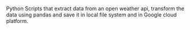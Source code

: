 Python Scripts that extract data from an open weather api, transform the data using pandas and save it in local file system and in Google cloud platform.
